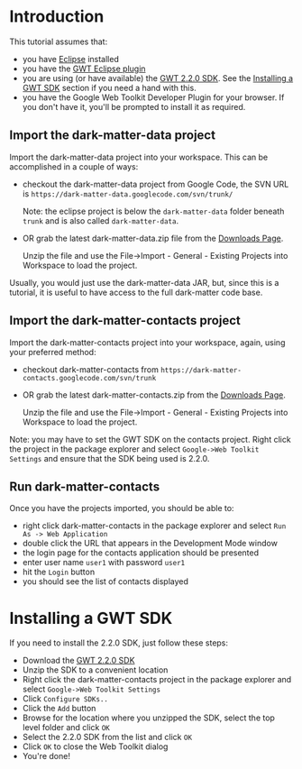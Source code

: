 

# Introduction #

This tutorial assumes that:

  * you have [Eclipse](http://www.eclipse.org/) installed
  * you have the [GWT Eclipse plugin](https://developers.google.com/eclipse/)
  * you are using (or have available) the [GWT 2.2.0 SDK](http://code.google.com/p/google-web-toolkit/downloads/detail?name=gwt-2.2.0.zip). See the [Installing a GWT SDK](EXContactsMVW1#Installing_a_GWT_SDK.md) section if you need a hand with this.
  * you have the Google Web Toolkit Developer Plugin for your browser. If you don't have it, you'll be prompted to install it as required.

## Import the dark-matter-data project ##

Import the dark-matter-data project into your workspace. This can be accomplished in a couple of ways:
  * checkout the dark-matter-data project from Google Code, the SVN URL is `https://dark-matter-data.googlecode.com/svn/trunk/`<p />Note: the eclipse project is below the `dark-matter-data` folder beneath `trunk` and is also called `dark-matter-data`.<p />
  * OR grab the latest dark-matter-data.zip file from the [Downloads Page](http://code.google.com/p/dark-matter-data/downloads/list).<p />Unzip the file and use the File->Import - General - Existing Projects into Workspace to load the project.

Usually, you would just use the dark-matter-data JAR, but, since this is a tutorial, it is useful to have access to the full dark-matter code base.

## Import the dark-matter-contacts project ##

Import the dark-matter-contacts project into your workspace, again, using your preferred method:
  * checkout dark-matter-contacts from `https://dark-matter-contacts.googlecode.com/svn/trunk` <p />
  * OR grab the latest dark-matter-contacts.zip from the [Downloads Page](http://code.google.com/p/dark-matter-data/downloads/list).<p />Unzip the file and use the File->Import - General - Existing Projects into Workspace to load the project.

Note: you may have to set the GWT SDK on the contacts project. Right click the project in the package explorer and select `Google->Web Toolkit Settings` and ensure that the SDK being used is 2.2.0.

## Run dark-matter-contacts ##

Once you have the projects imported, you should be able to:
  * right click dark-matter-contacts in the package explorer and select `Run As -> Web Application`
  * double click the URL that appears in the Development Mode window
  * the login page for the contacts application should be presented
  * enter user name `user1` with password `user1`
  * hit the `Login` button
  * you should see the list of contacts displayed




# Installing a GWT SDK #

If you need to install the 2.2.0 SDK, just follow these steps:

  * Download the [GWT 2.2.0 SDK](http://code.google.com/p/google-web-toolkit/downloads/detail?name=gwt-2.2.0.zip)
  * Unzip the SDK to a convenient location
  * Right click the dark-matter-contacts project in the package explorer and select `Google->Web Toolkit Settings`
  * Click `Configure SDKs..`
  * Click the `Add` button
  * Browse for the location where you unzipped the SDK, select the top level folder and click `OK`
  * Select the 2.2.0 SDK from the list and click `OK`
  * Click `OK` to close the Web Toolkit dialog
  * You're done!